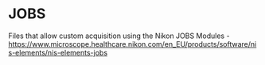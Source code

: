 # JOBS
Files that allow custom acquisition using the Nikon JOBS Modules - https://www.microscope.healthcare.nikon.com/en_EU/products/software/nis-elements/nis-elements-jobs
